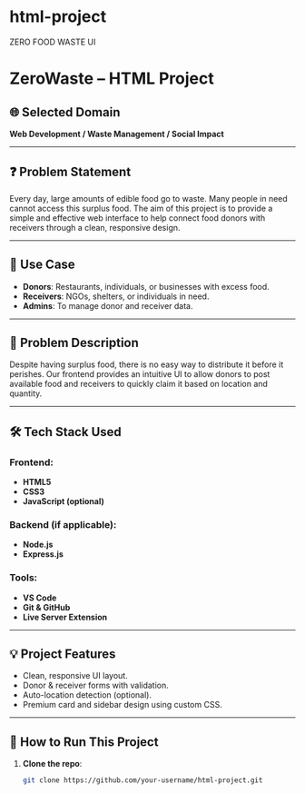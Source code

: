 # html-project
ZERO  FOOD WASTE UI
# ZeroWaste – HTML Project

## 🌐 Selected Domain
**Web Development / Waste Management / Social Impact**

---

## ❓ Problem Statement
Every day, large amounts of edible food go to waste. Many people in need cannot access this surplus food. The aim of this project is to provide a simple and effective web interface to help connect food donors with receivers through a clean, responsive design.

---

## 🧩 Use Case
- **Donors**: Restaurants, individuals, or businesses with excess food.
- **Receivers**: NGOs, shelters, or individuals in need.
- **Admins**: To manage donor and receiver data.

---

## 📝 Problem Description
Despite having surplus food, there is no easy way to distribute it before it perishes. Our frontend provides an intuitive UI to allow donors to post available food and receivers to quickly claim it based on location and quantity.

---

## 🛠️ Tech Stack Used

### Frontend:
- **HTML5**
- **CSS3**
- **JavaScript (optional)**

### Backend (if applicable):
- **Node.js**
- **Express.js**

### Tools:
- **VS Code**
- **Git & GitHub**
- **Live Server Extension**

---

## 💡 Project Features
- Clean, responsive UI layout.
- Donor & receiver forms with validation.
- Auto-location detection (optional).
- Premium card and sidebar design using custom CSS.

---

## 🚀 How to Run This Project

1. **Clone the repo**:
   ```bash
   git clone https://github.com/your-username/html-project.git

